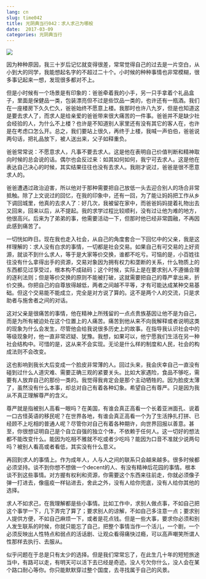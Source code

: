 ```yaml
---
lang: cn
slug: time042
title: 光阴典当行042：求人求己为哪般
date:  2017-03-09
categories: 光阴典当行
---
```

![](http://oouh9u8nz.bkt.gdipper.com/time042.jpg)

因为种种原因，我三十岁后记忆就变得很差，常常觉得自己的过去是一片空白，从小到大的同学，我能想起名字的不超过二十个。小时候的种种事情也非常模糊，很多事记起来一想，发现很多都对不上。

但是小时候有一个场景是有印象的：爸爸牵着我的小手，另一只手拿着个礼品盒子，里面是保健品一类，包装漂亮但不过是些饮品一类的，也许还有一瓶酒。我们在一座楼房下久久伫久，爸爸始终不愿意上楼。我那时也许八九岁，但是也知道这是要去求人了，而求人是给亲爱的爸爸带来很大痛苦的一件事。爸爸并不是缺少社会经验的人，为什么不上楼？也许是不知道别人家里还有没有其它的客人在，也许是在考虑口怎么开。总之，我们要站上很久，再终于上楼，我喊一声伯伯，爸爸说两句话，把礼品放下，被人送出来，父子如释重负。

爸爸常常说：不愿意求人，凡事不要去求人。这是他在表明自己价值判断和精神取向时候的总会说的话。偶尔也会反过来：如其如何如何，我宁可去求人。这是他在表达自己决心的时候，其实结果往往也没有去求人。我刚才说过，爸爸是很不愿意求人的。

爸爸遭遇过政治迫害，所以他对于那种需要把自己放低一头去迎合别人的场合非常抵触。除了上文说过的回忆，在我的印象中，还有一回，为了能让妈妈把工作从乡下调回城里，他真的去求人了：好几次，我被留在家中，而爸爸妈妈提着礼物出去又回来，回来以后，从不提起。我的求学过程比较顺利，没有过让他为难的地方，他很高兴。后来为了弟弟的事，他需要活动一下，但那时他已经非常圆融，不再因此感到痛苦了。

一切恍如昨日。现在我也走入社会，从自己的角度套合一下回忆中的父亲，我是这样理解的：求人没有白求的事情，一切都是社会交易。如果自己有可交易的上好资源，就谈不到什么求人，等于是大家等价交换，谁都不吃亏。可恼的是，小百姓往往没有什么拿得出手的资源，交易对象因为拥有权力和垄断的关系，什么物质上的东西都见过享受过，根本构不成砝码；这个时候，实际上是在要求别人不遵循合理的逐利法则；但是等价交换的原则不能被打破，这就需要把自己的尊严拿出来，折价交换。你把自己的自尊放得越低，两者之间越不平等，才有可能达成某种交易基础。但这个交易能不能成立，完全是对方说了算的。这不是两个人的交流，只是求助者与施舍者之间的对话。

这对父亲是很痛苦的事情，他在精神上所残留的一点点贵族基因让他不是为自己，而是为所有被迫处在这个位置上的人痛苦。痛苦到他从来不向我解释或者说明这类的现象为什么会发生，尽管他会给我说很多历史上的故事。在指导我认识社会中的等级现象时，他一直非常迟疑、犹豫。我想，如果可以，他宁愿我们生活在另一种社会结构中。可惜的是，这从来不会实现。无论是什么样的制度和人民，社会的构成法则不会改变。

这也影响到我长大后变成一个脸皮非常薄的人。回过头来，我会庆幸自己一直没有碰到过什么人道灾难、需要正确三观的紧要关头。比如大家遇险，食品不够吃，需要有人放弃自己的那份一类的。我觉得我肯定会是那个主动牺牲的。因为脸皮太薄了，虽然没有什么本事，却总对自己有着各种幻象。希望自己有尊严。只是因为我从不真正理解尊严的含义。

尊严就是指被别人高看一眼吗？在美国，有谁会真正高看一个长着亚洲面孔、说着一口古怪英语的移民呢？在世界各地，有谁会真正高看一个为了生活挣扎打拼、已经顾不上吃相的普通人呢？尽管你对自己有着各种期许，向世界回报以善意。甚至，你很想证明自己是个自立自强的独立个体，不依赖于任何人。这一切好的想法都不能改变什么。能因为吃相不雅就不吃或者少吃吗？能因为口音不准就少说两句吗？被别人看高或者看低，其实没有什么意义。

再回到求人的事情上。作为成年人，人与人之间的联系只会越来越多。很多时候都必须坚持。谈不到你想不想做一个decent的人、有没有精神后花园的事情。根本谈不到这些事情。对方握有权利和资源，你需要这个东西来往前走，你就必须像子弹一打进去，像瘟疫一样钻进去，舍此之外，没有人给你兜底，没有人给你其他的选择。

求人不如求己，在我理解都是些小事情。比如工作中，求别人做点事，不如自己把这个事学一下，几下弄完了算了；要求别人的谅解，不如自己多注意一点；要求别人提供方便，不如自己麻烦一下，或者是花点钱。但是一些大事，要求你必须和别人发生联系的时候，你就只能忘了自己，把整个事情当作一个活儿，一个剧，一个必须反映出人性特点和弱点的活话剧、让观众看得痛快过瘾，可以高声嘲笑所谓人性那样去执行、去服从。

似乎问题在于总是只有太少的选择。但是我们常常忘了，在此生几十年的短短旅途当中，有路可以走，有明天可以活下去已经是奇迹。没人亏欠你什么，没人会在某个路口耐心等你。你只能默默穿过整个国度，去寻找属于自己的风景。


